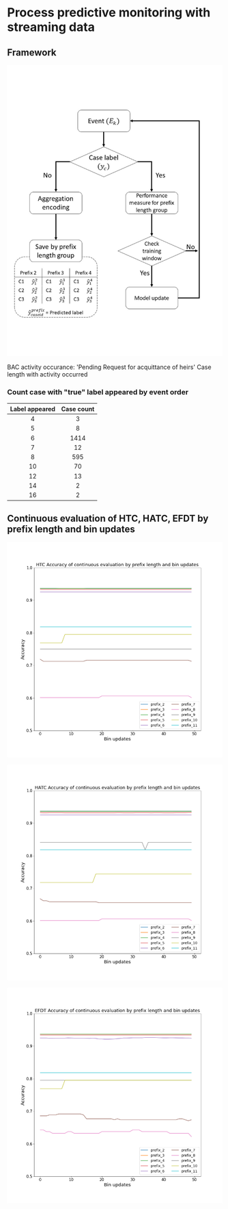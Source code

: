 # Process predictive monitoring with streaming data

## Framework
<p align="center">
    <img src="./img/Framework.jpg">
</p>

BAC activity occurance: 'Pending Request for acquittance of heirs'
Case length with activity occurred


### Count case with "true" label appeared by event order
| Label appeared | Case count |
|:-:|:-:|
| 4 | 3 |
| 5 | 8 |
| 6 | 1414 |
| 7 | 12 |
| 8 | 595 |
| 10 | 70 |
| 12 | 13 |
| 14 | 2 |
| 16 | 2 |

## Continuous evaluation of HTC, HATC, EFDT  by prefix length and bin updates
<p align="cener">
    <img src="./img/HTC continuous acc.png">
</p>

<p align="cener">
    <img src="./img/HATC continuous acc.png">
</p>

<p align="cener">
    <img src="./img/EFDT continuous acc.png">
</p>



